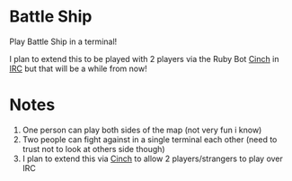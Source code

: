 Battle Ship
===

Play Battle Ship in a terminal!

I plan to extend this to be played with 2 players via the Ruby Bot [Cinch][CinchLink] in [IRC](http://www.irc.org/) but that will be a while from now!

Notes
===

1. One person can play both sides of the map (not very fun i know)
2. Two people can fight against in a single terminal each other (need to trust not to look at others side though)
3. I plan to extend this via [Cinch][CinchLink] to allow 2 players/strangers to play over IRC

[CinchLink]: https://github.com/cinchrb/cinch
